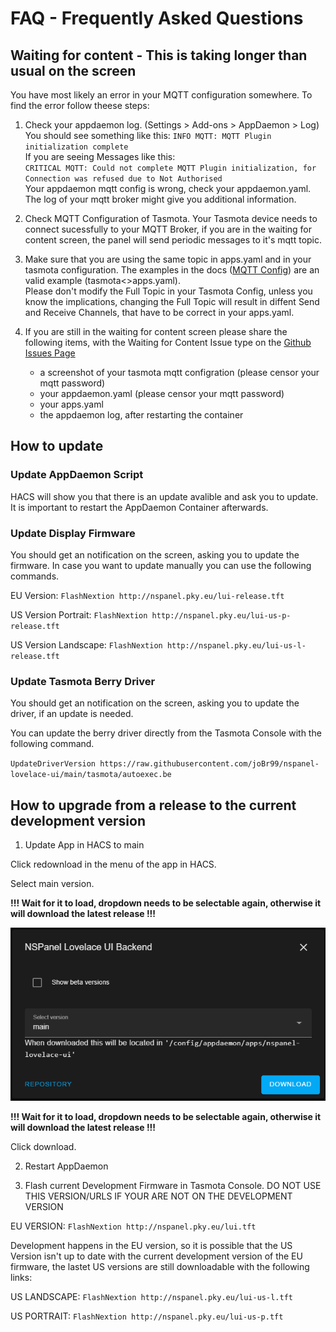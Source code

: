 # FAQ - Frequently Asked Questions

## Waiting for content - This is taking longer than usual on the screen

You have most likely an error in your MQTT configuration somewhere. To find the error follow theese steps:

1. Check your appdaemon log. (Settings > Add-ons > AppDaemon > Log)
You should see something like this:
`INFO MQTT: MQTT Plugin initialization complete`  
If you are seeing Messages like this:  
`CRITICAL MQTT: Could not complete MQTT Plugin initialization, for Connection was refused due to Not Authorised`  
Your appdaemon mqtt config is wrong, check your appdaemon.yaml.  
The log of your mqtt broker might give you additional information.  

2. Check MQTT Configuration of Tasmota.
Your Tasmota device needs to connect sucessfully to your MQTT Broker, if you are in the waiting for content screen, the panel will send periodic messages to it's mqtt topic.

3. Make sure that you are using the same topic in apps.yaml and in your tasmota configuration. 
The examples in the docs ([MQTT Config](https://docs.nspanel.pky.eu/configure_mqtt/)) are an valid example (tasmota<>apps.yaml).  
Please don't modify the Full Topic in your Tasmota Config, unless you know the implications, changing the Full Topic will result in diffent Send and Receive Channels, that have to be correct in your apps.yaml.

4. If you are still in the waiting for content screen please share the following items, with the Waiting for Content Issue type on the [Github Issues Page](https://github.com/joBr99/nspanel-lovelace-ui/issues/new/choose)

    - a screenshot of your tasmota mqtt configration (please censor your mqtt password)
    - your appdaemon.yaml (please censor your mqtt password)
    - your apps.yaml
    - the appdaemon log, after restarting the container
  

## How to update

### Update AppDaemon Script

HACS will show you that there is an update avalible and ask you to update. It is important to restart the AppDaemon Container afterwards.

### Update Display Firmware

You should get an notification on the screen, asking you to update the firmware. In case you want to update manually you can use the following commands.

EU Version: `FlashNextion http://nspanel.pky.eu/lui-release.tft`

US Version Portrait: `FlashNextion http://nspanel.pky.eu/lui-us-p-release.tft`

US Version Landscape: `FlashNextion http://nspanel.pky.eu/lui-us-l-release.tft`

### Update Tasmota Berry Driver

You should get an notification on the screen, asking you to update the driver, if an update is needed.

You can update the berry driver directly from the Tasmota Console with the following command.

`UpdateDriverVersion https://raw.githubusercontent.com/joBr99/nspanel-lovelace-ui/main/tasmota/autoexec.be`

## How to upgrade from a release to the current development version

1. Update App in HACS to main

Click redownload in the menu of the app in HACS.

Select main version.

**!!! Wait for it to load, dropdown needs to be selectable again, otherwise it will download the latest release !!!**

![hacs-main](img/hacs-main.png)

**!!! Wait for it to load, dropdown needs to be selectable again, otherwise it will download the latest release !!!**

Click download.

2. Restart AppDaemon

3. Flash current Development Firmware in Tasmota Console. DO NOT USE THIS VERSION/URLS IF YOUR ARE NOT ON THE DEVELOPMENT VERSION

EU VERSION: `FlashNextion http://nspanel.pky.eu/lui.tft`

Development happens in the EU version, so it is possible that the US Version isn't up to date with the current development version of the EU firmware, the lastet US versions are still downloadable with the following links:

US LANDSCAPE: `FlashNextion http://nspanel.pky.eu/lui-us-l.tft`

US PORTRAIT: `FlashNextion http://nspanel.pky.eu/lui-us-p.tft`
